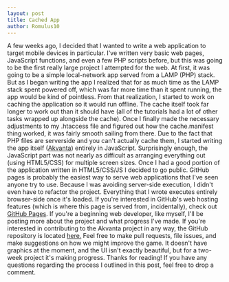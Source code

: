 ```yaml
---
layout: post
title: Cached App
author: Romulus10
---
```


A few weeks ago, I decided that I wanted to write a web application to target mobile devices in particular. I've written very basic web pages, JavaScript functions, and even a few PHP scripts before, but this was going to be the first really large project I attempted for the web. At first, it was going to be a simple local-network app served from a LAMP (PHP) stack. But as I began writing the app I realized that for as much time as the LAMP stack spent powered off, which was far more time than it spent running, the app would be kind of pointless. From that realization, I started to work on caching the application so it would run offline. The cache itself took far longer to work out than it should have (all of the tutorials had a lot of other tasks wrapped up alongside the cache). Once I finally made the necessary adjustments to my .htaccess file and figured out how the cache.manifest thing worked, it was fairly smooth sailing from there. Due to the fact that PHP files are serverside and you can't actually cache them, I started writing the app itself ([Akvanta](romulus10.github.io/Akvanta)) entirely in JavaScript. Surprisingly enough, the JavaScript part was not nearly as difficult as arranging everything out (using HTML5/CSS) for multiple screen sizes. Once I had a good portion of the application written in HTML5/CSS/JS I decided to go public. GitHub pages is probably the easiest way to serve web applications that I've seen anyone try to use. Because I was avoiding server-side execution, I didn't even have to refactor the project. Everything that I wrote executes entirely browser-side once it's loaded. If you're interested in GitHub's web hosting features (which is where this page is served from, incidentally), check out [GitHub Pages](https://pages.github.com/). If you're a beginning web developer, like myself, I'll be posting more about the project and what progress I've made. If you're interested in contributing to the Akvanta project in any way, the GitHub repository is located [here.](http://github.com/Romulus10/Akvanta) Feel free to make pull requests, file issues, and make suggestions on how we might improve the game. It doesn't have graphics at the moment, and the UI isn't exactly beautiful, but for a two-week project it's making progress. Thanks for reading! If you have any questions regarding the process I outlined in this post, feel free to drop a comment.